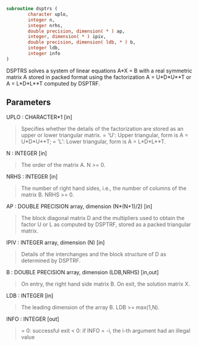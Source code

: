 ```fortran
subroutine dsptrs (
        character uplo,
        integer n,
        integer nrhs,
        double precision, dimension( * ) ap,
        integer, dimension( * ) ipiv,
        double precision, dimension( ldb, * ) b,
        integer ldb,
        integer info
)
```

DSPTRS solves a system of linear equations A\*X = B with a real
symmetric matrix A stored in packed format using the factorization
A = U\*D\*U\*\*T or A = L\*D\*L\*\*T computed by DSPTRF.

## Parameters
UPLO : CHARACTER\*1 [in]
> Specifies whether the details of the factorization are stored
> as an upper or lower triangular matrix.
> = 'U':  Upper triangular, form is A = U\*D\*U\*\*T;
> = 'L':  Lower triangular, form is A = L\*D\*L\*\*T.

N : INTEGER [in]
> The order of the matrix A.  N >= 0.

NRHS : INTEGER [in]
> The number of right hand sides, i.e., the number of columns
> of the matrix B.  NRHS >= 0.

AP : DOUBLE PRECISION array, dimension (N\*(N+1)/2) [in]
> The block diagonal matrix D and the multipliers used to
> obtain the factor U or L as computed by DSPTRF, stored as a
> packed triangular matrix.

IPIV : INTEGER array, dimension (N) [in]
> Details of the interchanges and the block structure of D
> as determined by DSPTRF.

B : DOUBLE PRECISION array, dimension (LDB,NRHS) [in,out]
> On entry, the right hand side matrix B.
> On exit, the solution matrix X.

LDB : INTEGER [in]
> The leading dimension of the array B.  LDB >= max(1,N).

INFO : INTEGER [out]
> = 0:  successful exit
> < 0: if INFO = -i, the i-th argument had an illegal value
